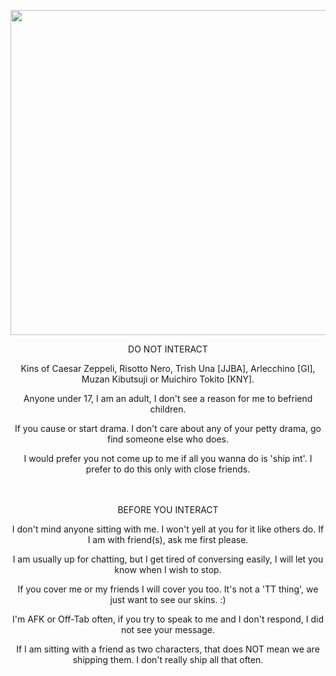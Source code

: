 <p align="center"> <img src="https://media.tenor.com/t4QZxwXRnnEAAAAC/childe-tartaglia.gif" width="520" >


<p align="center"> DO NOT INTERACT
<p align="center"> Kins of Caesar Zeppeli, Risotto Nero, Trish Una [JJBA], Arlecchino [GI], Muzan Kibutsuji or Muichiro Tokito [KNY]. 
<p align="center"> Anyone under 17, I am an adult, I don't see a reason for me to befriend children.
<p align="center"> If you cause or start drama. I don't care about any of your petty drama, go find someone else who does.
<p align="center"> I would prefer you not come up to me if all you wanna do is 'ship int'. I prefer to do this only with close friends.

<p align="center"> ㅤㅤ

<p align="center"> BEFORE YOU INTERACT
<p align="center"> I don't mind anyone sitting with me. I won't yell at you for it like others do. If I am with friend(s), ask me first please.
<p align="center"> I am usually up for chatting, but I get tired of conversing easily, I will let you know when I wish to stop.
<p align="center"> If you cover me or my friends I will cover you too. It's not a 'TT thing', we just want to see our skins. :)
<p align="center"> I'm AFK or Off-Tab often, if you try to speak to me and I don't respond, I did not see your message.
<p align="center"> If I am sitting with a friend as two characters, that does NOT mean we are shipping them. I don't really ship all that often.
